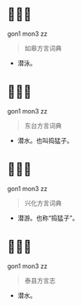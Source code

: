 # 𠞖猛子
gon1 mon3 zz
> 如皋方言词典
- 潜泳。

# 𠞖猛子
gon1 mon3 zz
> 东台方言词典
- 潜水。也叫捣猛子。

# 𠞖猛子
gon1 mon3 zz
> 兴化方言词典
- 潜游。也称“捣猛子”。

# 𠞖猛子
gon1 mon3 zz
> 泰县方言志
- 潜水。
